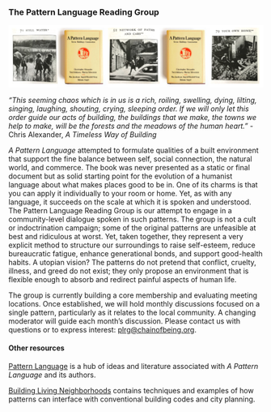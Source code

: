 ### The Pattern Language Reading Group

<img src="../tiles/plrg.png">

*“This seeming chaos which is in us is a rich, roiling, swelling, dying, lilting, singing, laughing, shouting, crying, sleeping order.  If we will only let this order guide our acts of building, the buildings that we make, the towns we help to make, will be the forests and the meadows of the human heart.”*  - Chris Alexander, *A Timeless Way of Building*

*A Pattern Language* attempted to formulate qualities of a built environment that support the fine balance between self, social connection, the natural world, and commerce.  The book was never presented as a static or final document but as solid starting point for the evolution of a humanist language about what makes places good to be in.  One of its charms is that you can apply it individually to your room or home.  Yet, as with any language, it succeeds on the scale at which it is spoken and understood.  The Pattern Language Reading Group is our attempt to engage in a community-level dialogue spoken in such patterns.  The group is not a cult or indoctrination campaign; some of the original patterns are unfeasible at best and ridiculous at worst.  Yet, taken together, they represent a very explicit method to structure our surroundings to raise self-esteem, reduce bureaucratic fatigue, enhance generational bonds, and support good-health habits.  A utopian vision?  The patterns do not pretend that conflict, cruelty, illness, and greed do not exist; they only propose an environment that is flexible enough to absorb and redirect painful aspects of human life. 

The group is currently building a core membership and evaluating meeting locations.  Once established, we will hold monthly discussions focused on a single pattern, particularly as it relates to the local community.  A changing moderator will guide each month’s discussion.  Please contact us with questions or to express interest: <plrg@chainofbeing.org>.


#### Other resources

[Pattern Language](https://www.patternlanguage.com/) is a hub of ideas and literature associated with *A Pattern Language* and its authors.

[Building Living Neighborhoods](http://www.livingneighborhoods.org/ht-0/bln-exp.htm) contains techniques and examples of how patterns can interface with conventional building codes and city planning.


